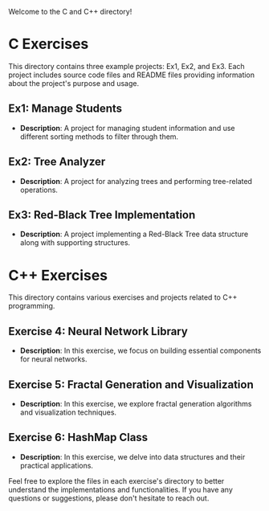 Welcome to the C and C++ directory!

# C Exercises

This directory contains three example projects: Ex1, Ex2, and Ex3. Each project includes source code files and README files providing information about the project's purpose and usage.

## Ex1: Manage Students

- **Description**: A project for managing student information and use different sorting methods to filter through them.

## Ex2: Tree Analyzer

- **Description**: A project for analyzing trees and performing tree-related operations.

## Ex3: Red-Black Tree Implementation

- **Description**: A project implementing a Red-Black Tree data structure along with supporting structures.

# C++ Exercises

This directory contains various exercises and projects related to C++ programming.

## Exercise 4: Neural Network Library

- **Description**: In this exercise, we focus on building essential components for neural networks.

## Exercise 5: Fractal Generation and Visualization

- **Description**: In this exercise, we explore fractal generation algorithms and visualization techniques.

## Exercise 6: HashMap Class

- **Description**: In this exercise, we delve into data structures and their practical applications.

Feel free to explore the files in each exercise's directory to better understand the implementations and functionalities. If you have any questions or suggestions, please don't hesitate to reach out.


